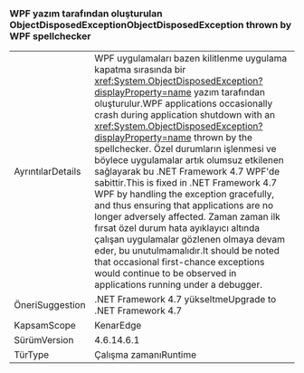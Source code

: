 ### <a name="objectdisposedexception-thrown-by-wpf-spellchecker"></a><span data-ttu-id="0b644-101">WPF yazım tarafından oluşturulan ObjectDisposedException</span><span class="sxs-lookup"><span data-stu-id="0b644-101">ObjectDisposedException thrown by WPF spellchecker</span></span>

|   |   |
|---|---|
|<span data-ttu-id="0b644-102">Ayrıntılar</span><span class="sxs-lookup"><span data-stu-id="0b644-102">Details</span></span>|<span data-ttu-id="0b644-103">WPF uygulamaları bazen kilitlenme uygulama kapatma sırasında bir <xref:System.ObjectDisposedException?displayProperty=name> yazım tarafından oluşturulur.</span><span class="sxs-lookup"><span data-stu-id="0b644-103">WPF applications occasionally crash during application shutdown with an <xref:System.ObjectDisposedException?displayProperty=name> thrown by the spellchecker.</span></span> <span data-ttu-id="0b644-104">Özel durumların işlenmesi ve böylece uygulamalar artık olumsuz etkilenen sağlayarak bu .NET Framework 4.7 WPF'de sabittir.</span><span class="sxs-lookup"><span data-stu-id="0b644-104">This is fixed in .NET Framework 4.7 WPF by handling the exception gracefully, and thus ensuring that applications are no longer adversely affected.</span></span> <span data-ttu-id="0b644-105">Zaman zaman ilk fırsat özel durum hata ayıklayıcı altında çalışan uygulamalar gözlenen olmaya devam eder, bu unutulmamalıdır.</span><span class="sxs-lookup"><span data-stu-id="0b644-105">It should be noted that occasional first-chance exceptions would continue to be observed in applications running under a debugger.</span></span>|
|<span data-ttu-id="0b644-106">Öneri</span><span class="sxs-lookup"><span data-stu-id="0b644-106">Suggestion</span></span>|<span data-ttu-id="0b644-107">.NET Framework 4.7 yükseltme</span><span class="sxs-lookup"><span data-stu-id="0b644-107">Upgrade to .NET Framework 4.7</span></span>|
|<span data-ttu-id="0b644-108">Kapsam</span><span class="sxs-lookup"><span data-stu-id="0b644-108">Scope</span></span>|<span data-ttu-id="0b644-109">Kenar</span><span class="sxs-lookup"><span data-stu-id="0b644-109">Edge</span></span>|
|<span data-ttu-id="0b644-110">Sürüm</span><span class="sxs-lookup"><span data-stu-id="0b644-110">Version</span></span>|<span data-ttu-id="0b644-111">4.6.1</span><span class="sxs-lookup"><span data-stu-id="0b644-111">4.6.1</span></span>|
|<span data-ttu-id="0b644-112">Tür</span><span class="sxs-lookup"><span data-stu-id="0b644-112">Type</span></span>|<span data-ttu-id="0b644-113">Çalışma zamanı</span><span class="sxs-lookup"><span data-stu-id="0b644-113">Runtime</span></span>|

